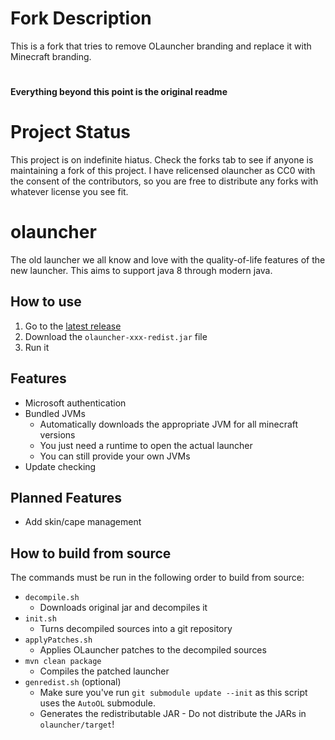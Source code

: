# Fork Description
This is a fork that tries to remove OLauncher branding and replace it
with Minecraft branding.
#
**Everything beyond this point is the original readme**
#

# Project Status
This project is on indefinite hiatus. Check the forks tab to see if anyone is maintaining a fork of this project. I have relicensed olauncher as CC0 with the consent of the contributors, so you are free to distribute any forks with whatever license you see fit.

# olauncher
The old launcher we all know and love with the quality-of-life features of the new launcher. This aims to support java 8 through modern java.

## How to use
1. Go to the [latest release](https://github.com/olauncher/olauncher/releases/latest)
2. Download the `olauncher-xxx-redist.jar` file
3. Run it

## Features
- Microsoft authentication
- Bundled JVMs
  - Automatically downloads the appropriate JVM for all minecraft versions
  - You just need a runtime to open the actual launcher
  - You can still provide your own JVMs
- Update checking

## Planned Features
- Add skin/cape management

## How to build from source
The commands must be run in the following order to build from source:
- `decompile.sh`
  - Downloads original jar and decompiles it
- `init.sh`
  - Turns decompiled sources into a git repository
- `applyPatches.sh`
  - Applies OLauncher patches to the decompiled sources
- `mvn clean package`
  - Compiles the patched launcher
- `genredist.sh` (optional)
  - Make sure you've run `git submodule update --init` as this script uses the `AutoOL` submodule.
  - Generates the redistributable JAR - Do not distribute the JARs in `olauncher/target`!
